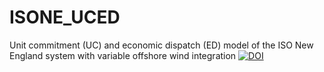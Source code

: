 # ISONE_UCED
Unit commitment (UC) and economic dispatch (ED) model of the ISO New England system with variable offshore wind integration
[![DOI](https://zenodo.org/badge/249082809.svg)](https://zenodo.org/badge/latestdoi/249082809)
